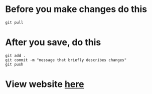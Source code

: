 # Before you make changes do this

```
git pull
```

# After you save, do this

```
git add .
git commit -m "message that briefly describes changes"
git push
```
# View website [here](https://howshekilledit.github.io/devin-web-residency/)
